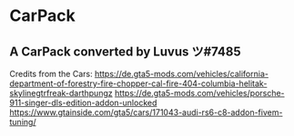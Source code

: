 # CarPack
A CarPack converted by Luvus ツ#7485
-------------------------------------------------
Credits from the Cars:
https://de.gta5-mods.com/vehicles/california-department-of-forestry-fire-chopper-cal-fire-404-columbia-helitak-skylinegtrfreak-darthpungz
https://de.gta5-mods.com/vehicles/porsche-911-singer-dls-edition-addon-unlocked
https://www.gtainside.com/gta5/cars/171043-audi-rs6-c8-addon-fivem-tuning/
